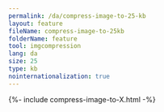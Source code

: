 ```yaml
---
permalink: /da/compress-image-to-25-kb
layout: feature
fileName: compress-image-to-25kb
folderName: feature
tool: imgcompression
lang: da
size: 25
type: kb
nointernationalization: true
---
```

{%- include compress-image-to-X.html -%}
      
